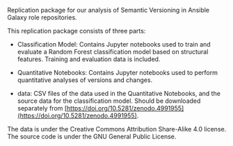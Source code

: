 Replication package for our analysis of Semantic Versioning in Ansible Galaxy role repositories.

This replication package consists of three parts:

- Classification Model: Contains Jupyter notebooks used to train and evaluate a Random Forest classification model based on structural features. Training and evaluation data is included.

- Quantitative Notebooks: Contains Jupyter notebooks used to perform quantitative analyses of versions and changes.

- data: CSV files of the data used in the Quantitative Notebooks, and the source data for the classification model. Should be downloaded separately from [https://doi.org/10.5281/zenodo.4991955](https://doi.org/10.5281/zenodo.4991955).

The data is under the Creative Commons Attribution Share-Alike 4.0 license. The source code is under the GNU General Public License.
